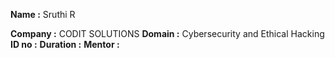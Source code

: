 **Name     :** Sruthi R

**Company  :** CODIT SOLUTIONS
**Domain   :** Cybersecurity and Ethical Hacking
**ID no    :**
**Duration :**
**Mentor   :**
